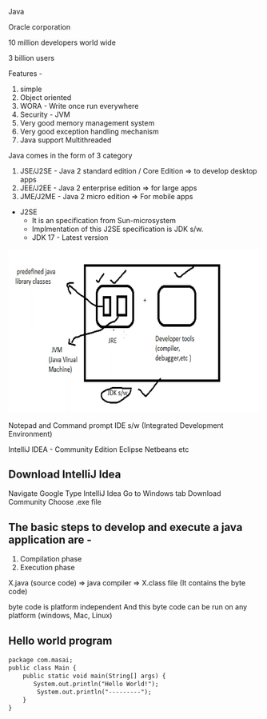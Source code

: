 Java

Oracle corporation

10 million developers world wide

3 billion users

Features - 
1. simple
2. Object oriented
3. WORA - Write once run everywhere
4. Security - JVM
5. Very good memory management system
6. Very good exception handling mechanism
7. Java support Multithreaded 

Java comes in the form of 3 category
1. JSE/J2SE - Java 2 standard edition / Core Edition => to develop desktop apps
2. JEE/J2EE - Java 2 enterprise edition => for large apps
3. JME/J2ME - Java 2 micro edition => For mobile apps

* J2SE
    * It is an specification from Sun-microsystem
    * Implmentation of this J2SE specification is JDK s/w.
    * JDK 17 - Latest version

![alt text](image.png)

Notepad and Command prompt
IDE s/w (Integrated Development Environment)

IntelliJ IDEA - Community Edition
Eclipse
Netbeans etc

## Download IntelliJ Idea

Navigate Google
Type IntelliJ Idea
Go to Windows tab
Download Community 
Choose .exe file

## The basic steps to develop and execute a java application are - 
1. Compilation phase
2. Execution phase

X.java (source code) => java compiler => X.class file (It contains the byte code)

byte code is platform independent
And this byte code can be run on any platform (windows, Mac, Linux)

## Hello world program

```
package com.masai;
public class Main {
    public static void main(String[] args) {
       System.out.println("Hello World!");
        System.out.println("---------");
    }
}
```
